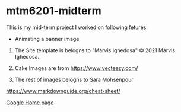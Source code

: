 # mtm6201-midterm

This is my mid-term project
I worked on following fetures:
- Animating a banner image
1. The Site template is belogns to "Marvis Ighedosa" © 2021 Marvis Ighedosa.

2. Cake Images are from https://www.vecteezy.com/

3. The rest of images belogns to Sara Mohsenpour


https://www.markdownguide.org/cheat-sheet/

[Google Home page](https://goggle.com)